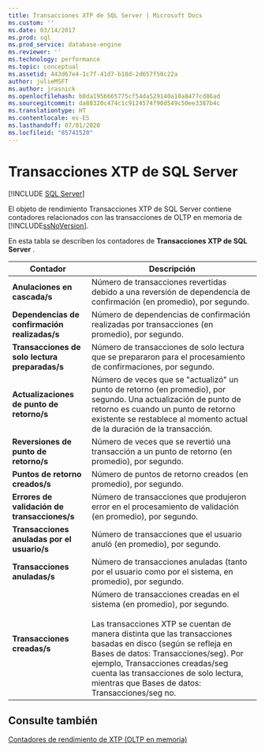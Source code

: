 ```yaml
---
title: Transacciones XTP de SQL Server | Microsoft Docs
ms.custom: ''
ms.date: 03/14/2017
ms.prod: sql
ms.prod_service: database-engine
ms.reviewer: ''
ms.technology: performance
ms.topic: conceptual
ms.assetid: 443d67e4-1c7f-41d7-b18d-2d657f58c22a
author: julieMSFT
ms.author: jrasnick
ms.openlocfilehash: b8da1956665775cf54da529140a10a8477cd86ad
ms.sourcegitcommit: da88320c474c1c9124574f90d549c50ee3387b4c
ms.translationtype: HT
ms.contentlocale: es-ES
ms.lasthandoff: 07/01/2020
ms.locfileid: "85741520"
---
```

# <a name="sql-server-xtp-transactions"></a>Transacciones XTP de SQL Server
 [!INCLUDE [SQL Server](../../includes/applies-to-version/sqlserver.md)]

  El objeto de rendimiento Transacciones XTP de SQL Server contiene contadores relacionados con las transacciones de OLTP en memoria de [!INCLUDE[ssNoVersion](../../includes/ssnoversion-md.md)].  
  
 En esta tabla se describen los contadores de **Transacciones XTP de SQL Server** .  
  
|Contador|Descripción|  
|-------------|-----------------|  
|**Anulaciones en cascada/s**|Número de transacciones revertidas debido a una reversión de dependencia de confirmación (en promedio), por segundo.|  
|**Dependencias de confirmación realizadas/s**|Número de dependencias de confirmación realizadas por transacciones (en promedio), por segundo.|  
|**Transacciones de solo lectura preparadas/s**|Número de transacciones de solo lectura que se prepararon para el procesamiento de confirmaciones, por segundo.|  
|**Actualizaciones de punto de retorno/s**|Número de veces que se "actualizó" un punto de retorno (en promedio), por segundo. Una actualización de punto de retorno es cuando un punto de retorno existente se restablece al momento actual de la duración de la transacción.|  
|**Reversiones de punto de retorno/s**|Número de veces que se revertió una transacción a un punto de retorno (en promedio), por segundo.|  
|**Puntos de retorno creados/s**|Número de puntos de retorno creados (en promedio), por segundo.|  
|**Errores de validación de transacciones/s**|Número de transacciones que produjeron error en el procesamiento de validación (en promedio), por segundo.|  
|**Transacciones anuladas por el usuario/s**|Número de transacciones que el usuario anuló (en promedio), por segundo.|  
|**Transacciones anuladas/s**|Número de transacciones anuladas (tanto por el usuario como por el sistema, en promedio), por segundo.|  
|**Transacciones creadas/s**|Número de transacciones creadas en el sistema (en promedio), por segundo.<br /><br /> Las transacciones XTP se cuentan de manera distinta que las transacciones basadas en disco (según se refleja en Bases de datos: Transacciones/seg). Por ejemplo, Transacciones creadas/seg cuenta las transacciones de solo lectura, mientras que Bases de datos: Transacciones/seg no.|  
  
## <a name="see-also"></a>Consulte también  
 [Contadores de rendimiento de XTP &#40;OLTP en memoria&#41;](../../relational-databases/performance-monitor/sql-server-xtp-in-memory-oltp-performance-counters.md)  
  
  
